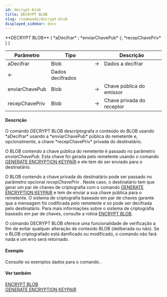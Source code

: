 ```yaml
---
id: decrypt-blob
title: DECRYPT BLOB
slug: /commands/decrypt-blob
displayed_sidebar: docs
---
```


<!--REF #_command_.DECRYPT BLOB.Syntax-->**DECRYPT BLOB** ( *aDecifrar*  ; *enviarChavePub*  {; *recepChavePriv* } )<!-- END REF-->
<!--REF #_command_.DECRYPT BLOB.Params-->
| Parâmetro | Tipo |  | Descrição |
| --- | --- | --- | --- |
| aDecifrar | Blob | &#8594;  | Dados a decifrar |
| &#8592; | Dados decifrados |
| enviarChavePub | Blob | &#8594;  | Chave pública do emissor |
| recepChavePriv | Blob | &#8594;  | Chave privada do receptor |

<!-- END REF-->

#### Descrição 

<!--REF #_command_.DECRYPT BLOB.Summary-->O comando DECRYPT BLOB descriptografa o conteúdo do BLOB usando *aDecifrar* usando a *enviarChavePub* pública do remetente e, opcionalmente, a chave *recepChavePriv* privada do destinatário.<!-- END REF-->

O BLOB contendo a chave pública do remetente é passado no parâmetro *enviarChavePub*. Esta chave foi gerada pelo remetente usando o comando [GENERATE ENCRYPTION KEYPAIR](generate-encryption-keypair.md "GENERATE ENCRYPTION KEYPAIR") e ele tem de ser enviado para o destinatário. 

O BLOB contendo a chave privada do destinatário pode ser passado no parâmetro opcional *recepChavePriv* . Neste caso, o destinatário tem que gerar um par de chaves de criptografia com o comando [GENERATE ENCRYPTION KEYPAIR](generate-encryption-keypair.md "GENERATE ENCRYPTION KEYPAIR") e tem de enviar a sua chave pública para o remetente. O sistema de criptografia baseado em par de chaves garante que a mensagem foi codificada pelo remetente e só pode ser decifrada pelo destinatário. Para mais informações sobre o sistema de criptografia baseado em par de chaves, consulte a rotina [ENCRYPT BLOB](encrypt-blob.md). 

O comando DECRYPT BLOB oferece uma funcionalidade de verificação a fim de evitar qualquer alteração de conteúdo BLOB (deliberada ou não). Se o BLOB criptografado está danificado ou modificado, o comando não fará nada e um erro será retornado. 

#### Exemplo 

Consulte os exemplos dados para o comando .

#### Ver também 

[ENCRYPT BLOB](encrypt-blob.md)  
[GENERATE ENCRYPTION KEYPAIR](generate-encryption-keypair.md)  
